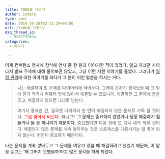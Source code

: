 ```yaml
---
title: TODO를 다루기
author: interp
type: post
date: 2016-10-28T02:13:29+00:00
url: /todo를-다루기/
dsq_thread_id:
  - 5967732694
categories:
  - 이야기

---
```

<p style="text-align: justify;">
  어제 컨퍼런스 행사에 참석해 연사 중 한 분과 이야기한 적이 있었다. 알고 지냈던 사이라서 발표 주제에 대해 물어보진 않았고, 그냥 이런 저런 이야기를 들었다. 그러다가 <span style="text-decoration: underline;">일정 관리</span>에 대한 이야기를 하다가 그 분이 이런 말씀을 하시는 거다.
</p>

> <p style="text-align: justify;">
>   나는 해결해야 할 문제를 다이어리에 적어둔다. 그래야 갑자기 생각났을 때 그 밑에 뭔가 적거나 컴퓨터 앞에 앉아서 해결할 수 있으니까. 해결하면 그 문제에 줄을 긋고, 해결하지 않으면 그대로 남는다.
> </p>
> 
> <p style="text-align: justify;">
>   여기서 중요한 건, 결국엔 다이어리 한 면이 해결하지 않은 문제로 가득 찰 것이다. <span style="color: #ff0000;">그럼 찢어서 버린다.</span> 왜냐고? <strong>그 문제는 중요하지 않았거나 당장 해결하기 힘들거나 둘 중 하나이기 때문이다.</strong> 중요했다면 다음 장에 또 다시 내가 적을 것이다. 해결되지 않은 문제를 계속 쌓아두는 것은 스트레스를 가중시키는 일 밖에 되지 않는다. 현안이 중요하기 때문이다.
> </p>

<p style="text-align: justify;">
  나는 문제를 계속 쌓아두고 그 문제를 여유가 있을 때 해결하려고 했었기 때문에, 이 말을 듣고는 '왜 그러지 못했을까'라고 많은 생각을 하게 되었다.
</p>